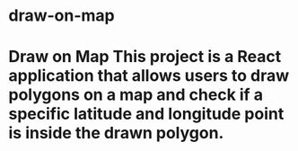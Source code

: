 # draw-on-map
# Draw on Map  This project is a React application that allows users to draw polygons on a map and check if a specific latitude and longitude point is inside the drawn polygon. 
